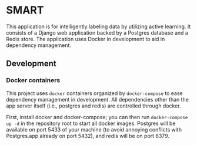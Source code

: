 # SMART

This application is for intelligently labeling data by utilizing active learning.  It consists of a Django web application backed by a Postgres database and a Redis store.  The application uses Docker in development to aid in dependency management.

## Development

### Docker containers

This project uses `docker` containers organized by `docker-compose` to ease dependency management in development.  All dependencies other than the app server itself (i.e., postgres and redis) are controlled through docker.

First, install docker and docker-compose; you can then run `docker-compose up -d` in the repository root to start all docker images.  Postgres will be available on port 5433 of your machine (to avoid annoying conflicts with Postgres.app already on port 5432), and redis will be on port 6379.
